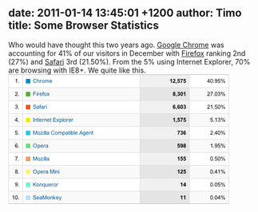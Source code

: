 date: 2011-01-14 13:45:01 +1200
author: Timo
title: Some Browser Statistics
----

Who would have thought this two years ago. [Google Chrome](http://google.com/chrome) was accounting for 41% of our visitors in December with [Firefox](http://firefox.com) ranking 2nd (27%) and [Safari](http://apple.com/safari) 3rd (21.50%). From the 5% using Internet Explorer, 70% are browsing with IE8+.
We quite like this.
![Browser Statistics](/media/2011-01-14-Screen_shot_2011-01-14_at_13.17.59.png)
